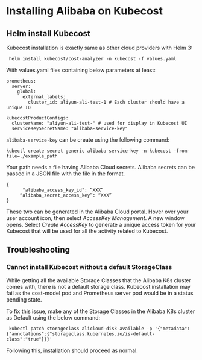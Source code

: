 # Installing Alibaba on Kubecost

## Helm install Kubecost

Kubecost installation is exactly same as other cloud providers with Helm 3:

` helm install kubecost/cost-analyzer -n kubecost -f values.yaml`

With values.yaml files containing below parameters at least:

```
prometheus:
  server:
    global:
      external_labels:
        cluster_id: aliyun-ali-test-1 # Each cluster should have a unique ID

kubecostProductConfigs:
  clusterName: "aliyun-ali-test-" # used for display in Kubecost UI
  serviceKeySecretName: "alibaba-service-key"
```

`alibaba-service-key` can be create using the following command:

```
kubectl create secret generic alibaba-service-key -n kubecost –from-file=./example_path
```

Your path needs a file having Alibaba Cloud secrets. Alibaba secrets can be passed in a JSON file with the file in the format.

```
{
      "alibaba_access_key_id": “XXX”
     “alibaba_secret_access_key”: “XXX”
}
```
These two can be generated in the Alibaba Cloud portal. Hover over your user account icon, then select _AccessKey Management_. A new window opens. Select _Create AccessKey_ to generate a unique access token for your Kubecost that will be used for all the activity related to Kubecost.

## Troubleshooting

### Cannot install Kubecost without a default StorageClass

While getting all the available Storage Classes that the Alibaba K8s cluster comes with, there is not a default storage class. Kubecost installation may fail as the cost-model pod and Prometheus server pod would be in a status pending state.

To fix this issue, make any of the Storage Classes in the Alibaba K8s cluster as Default using the below command:

```
 kubectl patch storageclass alicloud-disk-available -p '{"metadata": {"annotations":{"storageclass.kubernetes.io/is-default-class":"true"}}}' 
```

Following this, installation should proceed as normal.

